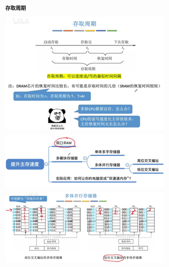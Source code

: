 


### 存取周期
![输入图片说明](/imgs/2025-08-06/vYjcIwqSkN3eC4Jq.png)

![输入图片说明](/imgs/2025-08-06/BbKny9wfx5VhJZtu.png)

![输入图片说明](/imgs/2025-08-06/jjIaUJunlPpJpzV1.png)
<!--stackedit_data:
eyJoaXN0b3J5IjpbMTUxNjcxMTQyLDk5NDE3NzIyOV19
-->